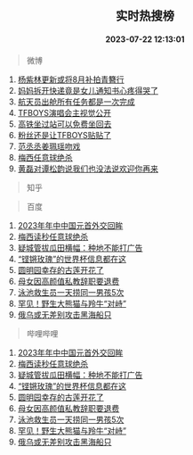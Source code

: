 <div align="center"><h2>实时热搜榜</h2><h4>2023-07-22 12:13:01</h4></div>

> 微博  

1. [杨紫林更新或将8月补拍青簪行](https://s.weibo.com/weibo?q=%23%E6%9D%A8%E7%B4%AB%E6%9E%97%E6%9B%B4%E6%96%B0%E6%88%96%E5%B0%868%E6%9C%88%E8%A1%A5%E6%8B%8D%E9%9D%92%E7%B0%AA%E8%A1%8C%23&t=31&band_rank=1&Refer=top)<br />
2. [妈妈拆开快递竟是女儿通知书心疼得哭了](https://s.weibo.com/weibo?q=%23%E5%A6%88%E5%A6%88%E6%8B%86%E5%BC%80%E5%BF%AB%E9%80%92%E7%AB%9F%E6%98%AF%E5%A5%B3%E5%84%BF%E9%80%9A%E7%9F%A5%E4%B9%A6%E5%BF%83%E7%96%BC%E5%BE%97%E5%93%AD%E4%BA%86%23&t=31&band_rank=2&Refer=top)<br />
3. [航天员出舱所有任务都是一次完成](https://s.weibo.com/weibo?q=%23%E8%88%AA%E5%A4%A9%E5%91%98%E5%87%BA%E8%88%B1%E6%89%80%E6%9C%89%E4%BB%BB%E5%8A%A1%E9%83%BD%E6%98%AF%E4%B8%80%E6%AC%A1%E5%AE%8C%E6%88%90%23&t=31&band_rank=3&Refer=top)<br />
4. [TFBOYS演唱会主视觉公开](https://s.weibo.com/weibo?q=%23TFBOYS%E6%BC%94%E5%94%B1%E4%BC%9A%E4%B8%BB%E8%A7%86%E8%A7%89%E5%85%AC%E5%BC%80%23&t=31&band_rank=4&Refer=top)<br />
5. [高铁坐过站可以免费坐回去](https://s.weibo.com/weibo?q=%E9%AB%98%E9%93%81%E5%9D%90%E8%BF%87%E7%AB%99%E5%8F%AF%E4%BB%A5%E5%85%8D%E8%B4%B9%E5%9D%90%E5%9B%9E%E5%8E%BB&t=31&band_rank=5&Refer=top)<br />
6. [粉丝还是让TFBOYS贴贴了](https://s.weibo.com/weibo?q=%23%E7%B2%89%E4%B8%9D%E8%BF%98%E6%98%AF%E8%AE%A9TFBOYS%E8%B4%B4%E8%B4%B4%E4%BA%86%23&t=31&band_rank=6&Refer=top)<br />
7. [范丞丞姜珮瑶吻戏](https://s.weibo.com/weibo?q=%23%E8%8C%83%E4%B8%9E%E4%B8%9E%E5%A7%9C%E7%8F%AE%E7%91%B6%E5%90%BB%E6%88%8F%23&t=31&band_rank=7&Refer=top)<br />
8. [梅西任意球绝杀](https://s.weibo.com/weibo?q=%23%E6%A2%85%E8%A5%BF%E4%BB%BB%E6%84%8F%E7%90%83%E7%BB%9D%E6%9D%80%23&t=31&band_rank=8&Refer=top)<br />
9. [黄磊对谭松韵说我们也没法说欢迎你再来](https://s.weibo.com/weibo?q=%23%E9%BB%84%E7%A3%8A%E5%AF%B9%E8%B0%AD%E6%9D%BE%E9%9F%B5%E8%AF%B4%E6%88%91%E4%BB%AC%E4%B9%9F%E6%B2%A1%E6%B3%95%E8%AF%B4%E6%AC%A2%E8%BF%8E%E4%BD%A0%E5%86%8D%E6%9D%A5%23&t=31&band_rank=9&Refer=top)<br />

> 知乎  


> 百度  

1. [2023年年中中国元首外交回眸](https://www.baidu.com/s?wd=2023%E5%B9%B4%E5%B9%B4%E4%B8%AD%E4%B8%AD%E5%9B%BD%E5%85%83%E9%A6%96%E5%A4%96%E4%BA%A4%E5%9B%9E%E7%9C%B8&sa=fyb_news&rsv_dl=fyb_news)<br />
2. [梅西读秒任意球绝杀](https://www.baidu.com/s?wd=%E6%A2%85%E8%A5%BF%E8%AF%BB%E7%A7%92%E4%BB%BB%E6%84%8F%E7%90%83%E7%BB%9D%E6%9D%80&sa=fyb_news&rsv_dl=fyb_news)<br />
3. [疑城管拔瓜田横幅：种地不能打广告](https://www.baidu.com/s?wd=%E7%96%91%E5%9F%8E%E7%AE%A1%E6%8B%94%E7%93%9C%E7%94%B0%E6%A8%AA%E5%B9%85%EF%BC%9A%E7%A7%8D%E5%9C%B0%E4%B8%8D%E8%83%BD%E6%89%93%E5%B9%BF%E5%91%8A&sa=fyb_news&rsv_dl=fyb_news)<br />
4. [“铿锵玫瑰”的世界杯信息都在这](https://www.baidu.com/s?wd=%E2%80%9C%E9%93%BF%E9%94%B5%E7%8E%AB%E7%91%B0%E2%80%9D%E7%9A%84%E4%B8%96%E7%95%8C%E6%9D%AF%E4%BF%A1%E6%81%AF%E9%83%BD%E5%9C%A8%E8%BF%99&sa=fyb_news&rsv_dl=fyb_news)<br />
5. [圆明园幸存的古莲开花了](https://www.baidu.com/s?wd=%E5%9C%86%E6%98%8E%E5%9B%AD%E5%B9%B8%E5%AD%98%E7%9A%84%E5%8F%A4%E8%8E%B2%E5%BC%80%E8%8A%B1%E4%BA%86&sa=fyb_news&rsv_dl=fyb_news)<br />
6. [母女因高颜值私教辞职要退费](https://www.baidu.com/s?wd=%E6%AF%8D%E5%A5%B3%E5%9B%A0%E9%AB%98%E9%A2%9C%E5%80%BC%E7%A7%81%E6%95%99%E8%BE%9E%E8%81%8C%E8%A6%81%E9%80%80%E8%B4%B9&sa=fyb_news&rsv_dl=fyb_news)<br />
7. [泳池救生员一天捞同一男孩5次](https://www.baidu.com/s?wd=%E6%B3%B3%E6%B1%A0%E6%95%91%E7%94%9F%E5%91%98%E4%B8%80%E5%A4%A9%E6%8D%9E%E5%90%8C%E4%B8%80%E7%94%B7%E5%AD%A95%E6%AC%A1&sa=fyb_news&rsv_dl=fyb_news)<br />
8. [罕见！野生大熊猫与羚牛“对峙”](https://www.baidu.com/s?wd=%E7%BD%95%E8%A7%81%EF%BC%81%E9%87%8E%E7%94%9F%E5%A4%A7%E7%86%8A%E7%8C%AB%E4%B8%8E%E7%BE%9A%E7%89%9B%E2%80%9C%E5%AF%B9%E5%B3%99%E2%80%9D&sa=fyb_news&rsv_dl=fyb_news)<br />
9. [俄乌或无差别攻击黑海船只](https://www.baidu.com/s?wd=%E4%BF%84%E4%B9%8C%E6%88%96%E6%97%A0%E5%B7%AE%E5%88%AB%E6%94%BB%E5%87%BB%E9%BB%91%E6%B5%B7%E8%88%B9%E5%8F%AA&sa=fyb_news&rsv_dl=fyb_news)<br />

> 哔哩哔哩  

1. [2023年年中中国元首外交回眸](https://www.baidu.com/s?wd=2023%E5%B9%B4%E5%B9%B4%E4%B8%AD%E4%B8%AD%E5%9B%BD%E5%85%83%E9%A6%96%E5%A4%96%E4%BA%A4%E5%9B%9E%E7%9C%B8&sa=fyb_news&rsv_dl=fyb_news)<br />
2. [梅西读秒任意球绝杀](https://www.baidu.com/s?wd=%E6%A2%85%E8%A5%BF%E8%AF%BB%E7%A7%92%E4%BB%BB%E6%84%8F%E7%90%83%E7%BB%9D%E6%9D%80&sa=fyb_news&rsv_dl=fyb_news)<br />
3. [疑城管拔瓜田横幅：种地不能打广告](https://www.baidu.com/s?wd=%E7%96%91%E5%9F%8E%E7%AE%A1%E6%8B%94%E7%93%9C%E7%94%B0%E6%A8%AA%E5%B9%85%EF%BC%9A%E7%A7%8D%E5%9C%B0%E4%B8%8D%E8%83%BD%E6%89%93%E5%B9%BF%E5%91%8A&sa=fyb_news&rsv_dl=fyb_news)<br />
4. [“铿锵玫瑰”的世界杯信息都在这](https://www.baidu.com/s?wd=%E2%80%9C%E9%93%BF%E9%94%B5%E7%8E%AB%E7%91%B0%E2%80%9D%E7%9A%84%E4%B8%96%E7%95%8C%E6%9D%AF%E4%BF%A1%E6%81%AF%E9%83%BD%E5%9C%A8%E8%BF%99&sa=fyb_news&rsv_dl=fyb_news)<br />
5. [圆明园幸存的古莲开花了](https://www.baidu.com/s?wd=%E5%9C%86%E6%98%8E%E5%9B%AD%E5%B9%B8%E5%AD%98%E7%9A%84%E5%8F%A4%E8%8E%B2%E5%BC%80%E8%8A%B1%E4%BA%86&sa=fyb_news&rsv_dl=fyb_news)<br />
6. [母女因高颜值私教辞职要退费](https://www.baidu.com/s?wd=%E6%AF%8D%E5%A5%B3%E5%9B%A0%E9%AB%98%E9%A2%9C%E5%80%BC%E7%A7%81%E6%95%99%E8%BE%9E%E8%81%8C%E8%A6%81%E9%80%80%E8%B4%B9&sa=fyb_news&rsv_dl=fyb_news)<br />
7. [泳池救生员一天捞同一男孩5次](https://www.baidu.com/s?wd=%E6%B3%B3%E6%B1%A0%E6%95%91%E7%94%9F%E5%91%98%E4%B8%80%E5%A4%A9%E6%8D%9E%E5%90%8C%E4%B8%80%E7%94%B7%E5%AD%A95%E6%AC%A1&sa=fyb_news&rsv_dl=fyb_news)<br />
8. [罕见！野生大熊猫与羚牛“对峙”](https://www.baidu.com/s?wd=%E7%BD%95%E8%A7%81%EF%BC%81%E9%87%8E%E7%94%9F%E5%A4%A7%E7%86%8A%E7%8C%AB%E4%B8%8E%E7%BE%9A%E7%89%9B%E2%80%9C%E5%AF%B9%E5%B3%99%E2%80%9D&sa=fyb_news&rsv_dl=fyb_news)<br />
9. [俄乌或无差别攻击黑海船只](https://www.baidu.com/s?wd=%E4%BF%84%E4%B9%8C%E6%88%96%E6%97%A0%E5%B7%AE%E5%88%AB%E6%94%BB%E5%87%BB%E9%BB%91%E6%B5%B7%E8%88%B9%E5%8F%AA&sa=fyb_news&rsv_dl=fyb_news)<br />
